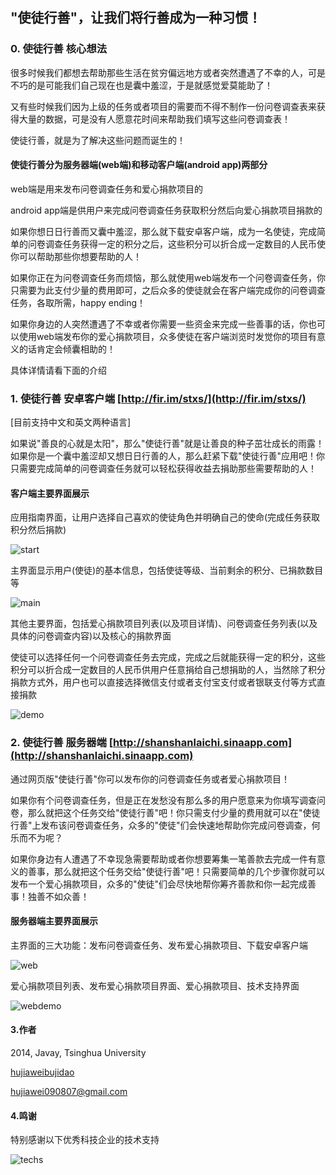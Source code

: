       
## "使徒行善"，让我们将行善成为一种习惯！

### 0. 使徒行善 核心想法

很多时候我们都想去帮助那些生活在贫穷偏远地方或者突然遭遇了不幸的人，可是不巧的是可能我们自己现在也是囊中羞涩，于是就感觉爱莫能助了！

又有些时候我们因为上级的任务或者项目的需要而不得不制作一份问卷调查表来获得大量的数据，可是没有人愿意花时间来帮助我们填写这些问卷调查表！

使徒行善，就是为了解决这些问题而诞生的！

#### 使徒行善分为服务器端(web端)和移动客户端(android app)两部分

web端是用来发布问卷调查任务和爱心捐款项目的

android app端是供用户来完成问卷调查任务获取积分然后向爱心捐款项目捐款的

如果你想日日行善而又囊中羞涩，那么就下载安卓客户端，成为一名使徒，完成简单的问卷调查任务获得一定的积分之后，这些积分可以折合成一定数目的人民币使你可以帮助那些你想要帮助的人！

如果你正在为问卷调查任务而烦恼，那么就使用web端发布一个问卷调查任务，你只需要为此支付少量的费用即可，之后众多的使徒就会在客户端完成你的问卷调查任务，各取所需，happy ending！

如果你身边的人突然遭遇了不幸或者你需要一些资金来完成一些善事的话，你也可以使用web端发布你的爱心捐款项目，众多使徒在客户端浏览时发觉你的项目有意义的话肯定会倾囊相助的！

具体详情请看下面的介绍

### 1. 使徒行善 安卓客户端 [http://fir.im/stxs/](http://fir.im/stxs/)

[目前支持中文和英文两种语言]

如果说"善良的心就是太阳"，那么"使徒行善"就是让善良的种子茁壮成长的雨露！如果你是一个囊中羞涩却又想日日行善的人，那么赶紧下载"使徒行善"应用吧！你只需要完成简单的问卷调查任务就可以轻松获得收益去捐助那些需要帮助的人！

#### 客户端主要界面展示

应用指南界面，让用户选择自己喜欢的使徒角色并明确自己的使命(完成任务获取积分然后捐款)

![start](http://shanshanlaichi.qiniudn.com/startpages.jpg)

主界面显示用户(使徒)的基本信息，包括使徒等级、当前剩余的积分、已捐款数目等

![main](http://shanshanlaichi.qiniudn.com/main.jpg)

其他主要界面，包括爱心捐款项目列表(以及项目详情)、问卷调查任务列表(以及具体的问卷调查内容)以及核心的捐款界面

使徒可以选择任何一个问卷调查任务去完成，完成之后就能获得一定的积分，这些积分可以折合成一定数目的人民币供用户任意捐给自己想捐助的人，当然除了积分捐款方式外，用户也可以直接选择微信支付或者支付宝支付或者银联支付等方式直接捐款

![demo](http://shanshanlaichi.qiniudn.com/demo.jpg)

### 2. 使徒行善 服务器端  [http://shanshanlaichi.sinaapp.com](http://shanshanlaichi.sinaapp.com)

通过网页版"使徒行善"你可以发布你的问卷调查任务或者爱心捐款项目！

如果你有个问卷调查任务，但是正在发愁没有那么多的用户愿意来为你填写调查问卷，那么就把这个任务交给"使徒行善"吧！你只需支付少量的费用就可以在"使徒行善"上发布该问卷调查任务，众多的"使徒"们会快速地帮助你完成问卷调查，何乐而不为呢？

如果你身边有人遭遇了不幸现急需要帮助或者你想要筹集一笔善款去完成一件有意义的善事，那么就把这个任务交给"使徒行善"吧！只需要简单的几个步骤你就可以发布一个爱心捐款项目，众多的"使徒"们会尽快地帮你筹齐善款和你一起完成善事！独善不如众善！

#### 服务器端主要界面展示

主界面的三大功能：发布问卷调查任务、发布爱心捐款项目、下载安卓客户端

![web](http://shanshanlaichi.qiniudn.com/web.png)

爱心捐款项目列表、发布爱心捐款项目界面、爱心捐款项目、技术支持界面

![webdemo](http://shanshanlaichi.qiniudn.com/webdemo.jpg)


#### 3.作者

2014, Javay, Tsinghua University

[hujiaweibujidao](http://hujiaweibujidao.github.io/)

[hujiawei090807@gmail.com](mailto:hujiawei090807@gmail.com)

#### 4.鸣谢

特别感谢以下优秀科技企业的技术支持

![techs](http://shanshanlaichi.qiniudn.com/techs-xs.png)



